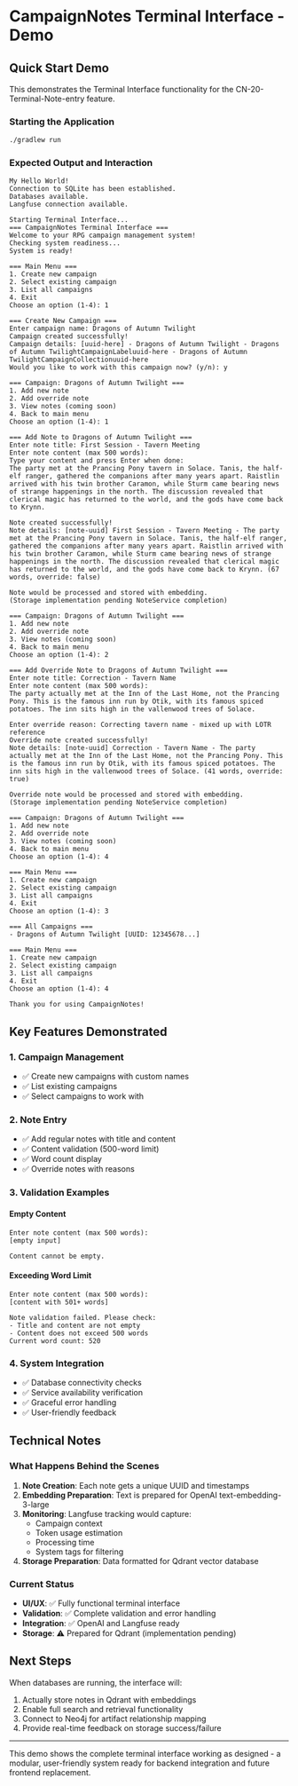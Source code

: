# CampaignNotes Terminal Interface - Demo

## Quick Start Demo

This demonstrates the Terminal Interface functionality for the CN-20-Terminal-Note-entry feature.

### Starting the Application

```bash
./gradlew run
```

### Expected Output and Interaction

```
My Hello World!
Connection to SQLite has been established.
Databases available.
Langfuse connection available.

Starting Terminal Interface...
=== CampaignNotes Terminal Interface ===
Welcome to your RPG campaign management system!
Checking system readiness...
System is ready!

=== Main Menu ===
1. Create new campaign
2. Select existing campaign
3. List all campaigns
4. Exit
Choose an option (1-4): 1

=== Create New Campaign ===
Enter campaign name: Dragons of Autumn Twilight
Campaign created successfully!
Campaign details: [uuid-here] - Dragons of Autumn Twilight - Dragons of Autumn TwilightCampaignLabeluuid-here - Dragons of Autumn TwilightCampaignCollectionuuid-here
Would you like to work with this campaign now? (y/n): y

=== Campaign: Dragons of Autumn Twilight ===
1. Add new note
2. Add override note  
3. View notes (coming soon)
4. Back to main menu
Choose an option (1-4): 1

=== Add Note to Dragons of Autumn Twilight ===
Enter note title: First Session - Tavern Meeting
Enter note content (max 500 words):
Type your content and press Enter when done:
The party met at the Prancing Pony tavern in Solace. Tanis, the half-elf ranger, gathered the companions after many years apart. Raistlin arrived with his twin brother Caramon, while Sturm came bearing news of strange happenings in the north. The discussion revealed that clerical magic has returned to the world, and the gods have come back to Krynn.

Note created successfully!
Note details: [note-uuid] First Session - Tavern Meeting - The party met at the Prancing Pony tavern in Solace. Tanis, the half-elf ranger, gathered the companions after many years apart. Raistlin arrived with his twin brother Caramon, while Sturm came bearing news of strange happenings in the north. The discussion revealed that clerical magic has returned to the world, and the gods have come back to Krynn. (67 words, override: false)

Note would be processed and stored with embedding.
(Storage implementation pending NoteService completion)

=== Campaign: Dragons of Autumn Twilight ===
1. Add new note
2. Add override note
3. View notes (coming soon)  
4. Back to main menu
Choose an option (1-4): 2

=== Add Override Note to Dragons of Autumn Twilight ===
Enter note title: Correction - Tavern Name
Enter note content (max 500 words):
The party actually met at the Inn of the Last Home, not the Prancing Pony. This is the famous inn run by Otik, with its famous spiced potatoes. The inn sits high in the vallenwood trees of Solace.

Enter override reason: Correcting tavern name - mixed up with LOTR reference
Override note created successfully!
Note details: [note-uuid] Correction - Tavern Name - The party actually met at the Inn of the Last Home, not the Prancing Pony. This is the famous inn run by Otik, with its famous spiced potatoes. The inn sits high in the vallenwood trees of Solace. (41 words, override: true)

Override note would be processed and stored with embedding.
(Storage implementation pending NoteService completion)

=== Campaign: Dragons of Autumn Twilight ===
1. Add new note
2. Add override note
3. View notes (coming soon)
4. Back to main menu
Choose an option (1-4): 4

=== Main Menu ===
1. Create new campaign
2. Select existing campaign
3. List all campaigns
4. Exit
Choose an option (1-4): 3

=== All Campaigns ===
- Dragons of Autumn Twilight [UUID: 12345678...]

=== Main Menu ===
1. Create new campaign
2. Select existing campaign
3. List all campaigns
4. Exit
Choose an option (1-4): 4

Thank you for using CampaignNotes!
```

## Key Features Demonstrated

### 1. **Campaign Management**
- ✅ Create new campaigns with custom names
- ✅ List existing campaigns 
- ✅ Select campaigns to work with

### 2. **Note Entry**
- ✅ Add regular notes with title and content
- ✅ Content validation (500-word limit)
- ✅ Word count display
- ✅ Override notes with reasons

### 3. **Validation Examples**

#### Empty Content
```
Enter note content (max 500 words):
[empty input]

Content cannot be empty.
```

#### Exceeding Word Limit
```
Enter note content (max 500 words):
[content with 501+ words]

Note validation failed. Please check:
- Title and content are not empty
- Content does not exceed 500 words
Current word count: 520
```

### 4. **System Integration**
- ✅ Database connectivity checks
- ✅ Service availability verification
- ✅ Graceful error handling
- ✅ User-friendly feedback

## Technical Notes

### What Happens Behind the Scenes

1. **Note Creation**: Each note gets a unique UUID and timestamps
2. **Embedding Preparation**: Text is prepared for OpenAI text-embedding-3-large
3. **Monitoring**: Langfuse tracking would capture:
   - Campaign context
   - Token usage estimation
   - Processing time
   - System tags for filtering
4. **Storage Preparation**: Data formatted for Qdrant vector database

### Current Status
- **UI/UX**: ✅ Fully functional terminal interface
- **Validation**: ✅ Complete validation and error handling  
- **Integration**: ✅ OpenAI and Langfuse ready
- **Storage**: ⚠️ Prepared for Qdrant (implementation pending)

## Next Steps

When databases are running, the interface will:
1. Actually store notes in Qdrant with embeddings
2. Enable full search and retrieval functionality
3. Connect to Neo4j for artifact relationship mapping
4. Provide real-time feedback on storage success/failure

---

This demo shows the complete terminal interface working as designed - a modular, user-friendly system ready for backend integration and future frontend replacement. 